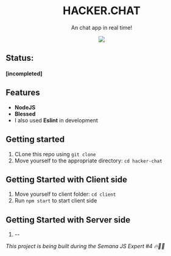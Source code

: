 <h1 align="center">
  <br>
HACKER.CHAT
 </h1>
 
<p align="center">An chat app in real time!</p>

<p align="center">
  <img src="public/moveit.gif"/>
</p>

## Status: 
 <h4> [incompleted]</h4>

## Features
 - **NodeJS** 
 - **Blessed**
 - I also used **Eslint** in development

## Getting started

1. CLone this repo using `git clone`
2. Move yourself to the appropriate directory: `cd hacker-chat`<br />

## Getting Started with Client side

1. Move yourself to client folder: `cd client`
2. Run `npm start` to start client side

## Getting Started with Server side

1. -- 

*This project is being built during the Semana JS Expert #4 🔥👨‍💻*
